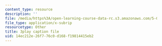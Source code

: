 ```yaml
---
content_type: resource
description: ''
file: /media/https%3A/open-learning-course-data-rc.s3.amazonaws.com/5-07sc-biological-chemistry-i-fall-2013/14ec212e26f776c0d168f19814415eb2_345Wz_7CrN4.srt
file_type: application/x-subrip
resourcetype: Other
title: 3play caption file
uid: 14ec212e-26f7-76c0-d168-f19814415eb2
---
```

